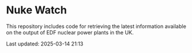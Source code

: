 # Nuke Watch

This repository includes code for retrieving the latest information available on the output of EDF nuclear power plants in the UK.

Last updated: 2025-03-14 21:13